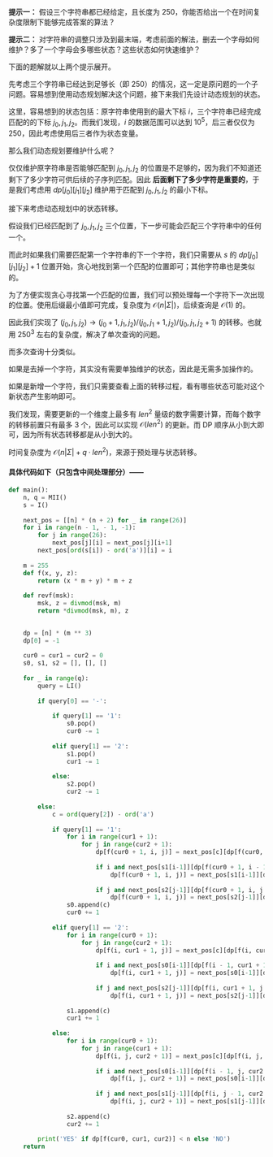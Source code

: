 
**提示一：** 假设三个字符串都已经给定，且长度为 $250$，你能否给出一个在时间复杂度限制下能够完成答案的算法？

**提示二：** 对字符串的调整只涉及到最末端，考虑前面的解法，删去一个字母如何维护？多了一个字母会多哪些状态？这些状态如何快速维护？

下面的题解就以上两个提示展开。

先考虑三个字符串已经达到足够长（即 $250$）的情况，这一定是原问题的一个子问题。容易想到使用动态规划解决这个问题，接下来我们先设计动态规划的状态。

这里，容易想到的状态包括：原字符串使用到的最大下标 $i$，三个字符串已经完成匹配的的下标 $j_0, j_1, j_2$。而我们发现，$i$ 的数据范围可以达到 $10^5$，后三者仅仅为 $250$，因此考虑使用后三者作为状态变量。

那么我们动态规划要维护什么呢？

仅仅维护原字符串是否能够匹配到 $j_0, j_1, j_2$ 的位置是不足够的，因为我们不知道还剩下了多少字符可供后续的子序列匹配。因此 **后面剩下了多少字符是重要的**，于是我们考虑用 $dp[j_0][j_1][j_2]$ 维护用于匹配到 $j_0, j_1, j_2$ 的最小下标。

接下来考虑动态规划中的状态转移。

假设我们已经匹配到了 $j_0, j_1, j_2$ 三个位置，下一步可能会匹配三个字符串中的任何一个。

而此时如果我们需要匹配第一个字符串的下一个字符，我们只需要从 $s$ 的 $dp[j_0][j_1][j_2]+1$ 位置开始，贪心地找到第一个匹配的位置即可；其他字符串也是类似的。

为了方便实现贪心寻找第一个匹配的位置，我们可以预处理每一个字符下一次出现的位置。使用后缀最小值即可完成，复杂度为 $\mathcal{O}(n|Σ|)$，后续查询是 $\mathcal{O}(1)$ 的。

因此我们实现了 $(j_0, j_1, j_2)\to (j_0+1, j_1, j_2) / (j_0, j_1+1, j_2) / (j_0, j_1, j_2+1)$ 的转移。也就用 $250^3$ 左右的复杂度，解决了单次查询的问题。

而多次查询十分类似。

如果是去掉一个字符，其实没有需要单独维护的状态，因此是无需多加操作的。

如果是新增一个字符，我们只需要查看上面的转移过程，看有哪些状态可能对这个新状态产生影响即可。

我们发现，需要更新的一个维度上最多有 $len^2$ 量级的数字需要计算，而每个数字的转移前置只有最多 $3$ 个，因此可以实现 $\mathcal{O}(len^2)$ 的更新。而 DP 顺序从小到大即可，因为所有状态转移都是从小到大的。

时间复杂度为 $\mathcal{O}(n|Σ|+q·len^2)$，来源于预处理与状态转移。

#### 具体代码如下（只包含中间处理部分）——

```Python []
def main():
    n, q = MII()
    s = I()
    
    next_pos = [[n] * (n + 2) for _ in range(26)]
    for i in range(n - 1, - 1, -1):
        for j in range(26):
            next_pos[j][i] = next_pos[j][i+1]
        next_pos[ord(s[i]) - ord('a')][i] = i
    
    m = 255
    def f(x, y, z):
        return (x * m + y) * m + z
    
    def revf(msk):
        msk, z = divmod(msk, m)
        return *divmod(msk, m), z

    
    dp = [n] * (m ** 3)
    dp[0] = -1
    
    cur0 = cur1 = cur2 = 0
    s0, s1, s2 = [], [], []
    
    for _ in range(q):
        query = LI()
        
        if query[0] == '-':
            
            if query[1] == '1':
                s0.pop()
                cur0 -= 1
            
            elif query[1] == '2':
                s1.pop()
                cur1 -= 1
            
            else:
                s2.pop()
                cur2 -= 1
        
        else:
            c = ord(query[2]) - ord('a')
            
            if query[1] == '1':
                for i in range(cur1 + 1):
                    for j in range(cur2 + 1):
                        dp[f(cur0 + 1, i, j)] = next_pos[c][dp[f(cur0, i, j)] + 1]
                        
                        if i and next_pos[s1[i-1]][dp[f(cur0 + 1, i - 1, j)] + 1] < dp[f(cur0 + 1, i, j)]:
                            dp[f(cur0 + 1, i, j)] = next_pos[s1[i-1]][dp[f(cur0 + 1, i - 1, j)] + 1]
                        
                        if j and next_pos[s2[j-1]][dp[f(cur0 + 1, i, j - 1)] + 1] < dp[f(cur0 + 1, i, j)]:
                            dp[f(cur0 + 1, i, j)] = next_pos[s2[j-1]][dp[f(cur0 + 1, i, j - 1)] + 1]
                s0.append(c)
                cur0 += 1
            
            elif query[1] == '2':
                for i in range(cur0 + 1):
                    for j in range(cur2 + 1):
                        dp[f(i, cur1 + 1, j)] = next_pos[c][dp[f(i, cur1, j)] + 1]
                        
                        if i and next_pos[s0[i-1]][dp[f(i - 1, cur1 + 1, j)] + 1] < dp[f(i, cur1 + 1, j)]:
                            dp[f(i, cur1 + 1, j)] = next_pos[s0[i-1]][dp[f(i - 1, cur1 + 1, j)] + 1]
                        
                        if j and next_pos[s2[j-1]][dp[f(i, cur1 + 1, j - 1)] + 1] < dp[f(i, cur1 + 1, j)]:
                            dp[f(i, cur1 + 1, j)] = next_pos[s2[j-1]][dp[f(i, cur1 + 1, j - 1)] + 1]
                        
                s1.append(c)
                cur1 += 1
            
            else:
                for i in range(cur0 + 1):
                    for j in range(cur1 + 1):
                        dp[f(i, j, cur2 + 1)] = next_pos[c][dp[f(i, j, cur2)] + 1]
                        
                        if i and next_pos[s0[i-1]][dp[f(i - 1, j, cur2 + 1)] + 1] < dp[f(i, j, cur2 + 1)]:
                            dp[f(i, j, cur2 + 1)] = next_pos[s0[i-1]][dp[f(i - 1, j, cur2 + 1)] + 1]
                        
                        if j and next_pos[s1[j-1]][dp[f(i, j - 1, cur2 + 1)] + 1] < dp[f(i, j, cur2 + 1)]:
                            dp[f(i, j, cur2 + 1)] = next_pos[s1[j-1]][dp[f(i, j - 1, cur2 + 1)] + 1]
                        
                s2.append(c)
                cur2 += 1
        
        print('YES' if dp[f(cur0, cur1, cur2)] < n else 'NO')
    return
```